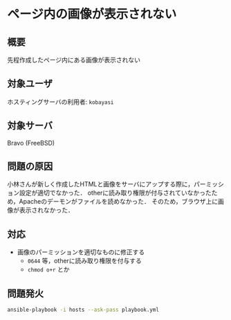 # ページ内の画像が表示されない

## 概要
先程作成したページ内にある画像が表示されない

## 対象ユーザ
ホスティングサーバの利用者: `kobayasi`

## 対象サーバ
Bravo (FreeBSD)

## 問題の原因
小林さんが新しく作成したHTMLと画像をサーバにアップする際に，パーミッション設定が適切でなかった．
otherに読み取り権限が付与されていなかったため，Apacheのデーモンがファイルを読めなかった．
そのため，ブラウザ上に画像が表示されなかった．

## 対応
* 画像のパーミッションを適切なものに修正する
    - `0644` 等，otherに読み取り権限を付与する
    - `chmod o+r` とか

## 問題発火
```sh
ansible-playbook -i hosts --ask-pass playbook.yml
```
